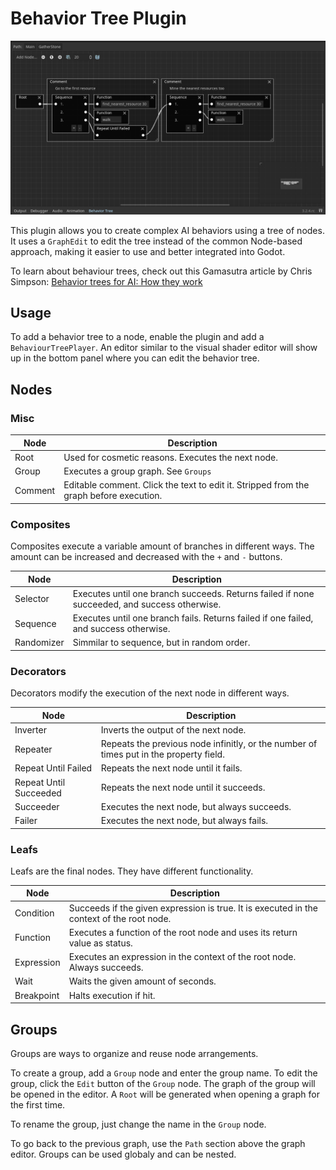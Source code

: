 # Behavior Tree Plugin

![screenshot](screenshot.png)

This plugin allows you to create complex AI behaviors using a tree of nodes.
It uses a `GraphEdit` to edit the tree instead of the common Node-based approach, making it easier to use and better integrated into Godot.

To learn about behaviour trees, check out this Gamasutra article by Chris Simpson: [Behavior trees for AI: How they work](https://www.gamasutra.com/blogs/ChrisSimpson/20140717/221339/Behavior_trees_for_AI_How_they_work.php)

## Usage

To add a behavior tree to a node, enable the plugin and add a `BehaviourTreePlayer`. An editor similar to the visual shader editor will show up in the bottom panel where you can edit the behavior tree.

## Nodes

### Misc

|Node|Description|
|-|-|
|Root|Used for cosmetic reasons. Executes the next node.|
|Group|Executes a group graph. See `Groups`|
|Comment|Editable comment. Click the text to edit it. Stripped from the graph before execution.|

### Composites

Composites execute a variable amount of branches in different ways. The amount can be increased and decreased with the `+` and `-` buttons.

|Node|Description|
|-|-|
|Selector|Executes until one branch succeeds. Returns failed if none succeeded, and success otherwise.|
|Sequence|Executes until one branch fails. Returns failed if one failed, and success otherwise.|
|Randomizer|Simmilar to sequence, but in random order.|

### Decorators

Decorators modify the execution of the next node in different ways.

|Node|Description|
|-|-|
|Inverter|Inverts the output of the next node.|
|Repeater|Repeats the previous node infinitly, or the number of times put in the property field.|
|Repeat Until Failed|Repeats the next node until it fails.|
|Repeat Until Succeeded|Repeats the next node until it succeeds.|
|Succeeder|Executes the next node, but always succeeds.|
|Failer|Executes the next node, but always fails.|

### Leafs

Leafs are the final nodes. They have different functionality.

|Node|Description|
|-|-|
|Condition|Succeeds if the given expression is true. It is executed in the context of the root node.|
|Function|Executes a function of the root node and uses its return value as status.|
|Expression|Executes an expression in the context of the root node. Always succeeds.|
|Wait|Waits the given amount of seconds.|
|Breakpoint|Halts execution if hit.|

## Groups

Groups are ways to organize and reuse node arrangements.

To create a group, add a `Group` node and enter the group name. To edit the group, click the `Edit` button of the `Group` node. The graph of the group will be opened in the editor. A `Root` will be generated when opening a graph for the first time.

To rename the group, just change the name in the `Group` node.

To go back to the previous graph, use the `Path` section above the graph editor. Groups can be used globaly and can be nested.
